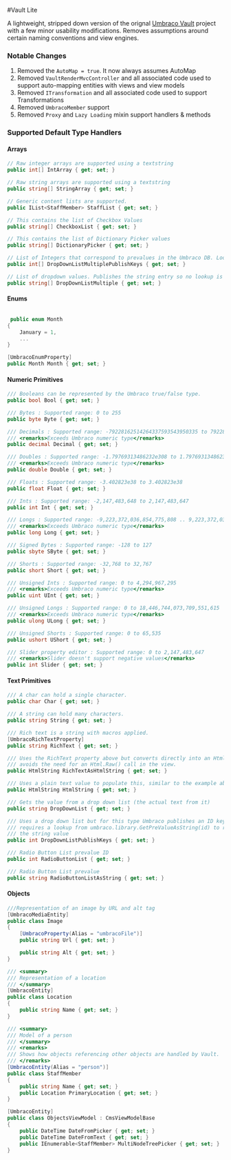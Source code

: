 #Vault Lite

A lightweight, stripped down version of the orignal [Umbraco Vault](https://github.com/thenerdery/UmbracoVault) project with a few minor usability modifications. Removes assumptions around certain naming conventions and view engines.

### Notable Changes
1. Removed the `AutoMap = true`. It now always assumes AutoMap
2. Removed `VaultRenderMvcController` and all associated code used to support auto-mapping entities with views and view models
3. Removed `ITransformation` and all associated code used to support Transformations
4. Removed `UmbracoMember` support
5. Removed `Proxy` and `Lazy Loading` mixin support handlers & methods

### Supported Default Type Handlers

#### Arrays

```csharp
// Raw integer arrays are supported using a textstring
public int[] IntArray { get; set; }

// Raw string arrays are supported using a textstring
public string[] StringArray { get; set; }

// Generic content lists are supported.
public IList<StaffMember> StaffList { get; set; }

// This contains the list of Checkbox Values
public string[] CheckboxList { get; set; }

// This contains the list of Dictionary Picker values
public string[] DictionaryPicker { get; set; }

// List of Integers that correspond to prevalues in the Umbraco DB. Lookup is required to get text values.
public int[] DropDownListMultiplePublishKeys { get; set; }

// List of dropdown values. Publishes the string entry so no lookup is required
public string[] DropDownListMultiple { get; set; }
```

#### Enums
```csharp

 public enum Month
{
    January = 1,
    ...
}

[UmbracoEnumProperty]
public Month Month { get; set; }
```

#### Numeric Primitives

```csharp
/// Booleans can be represented by the Umbraco true/false type.
public bool Bool { get; set; }

/// Bytes : Supported range: 0 to 255
public byte Byte { get; set; }

/// Decimals : Supported range: -79228162514264337593543950335 to 79228162514264337593543950335
/// <remarks>Exceeds Umbraco numeric type</remarks>
public decimal Decimal { get; set; }

/// Doubles : Supported range: -1.79769313486232e308 to 1.79769313486232e308
/// <remarks>Exceeds Umbraco numeric type</remarks>
public double Double { get; set; }

/// Floats : Supported range: -3.402823e38 to 3.402823e38
public float Float { get; set; }

/// Ints : Supported range: -2,147,483,648 to 2,147,483,647
public int Int { get; set; }

/// Longs : Supported range: -9,223,372,036,854,775,808 .. 9,223,372,036,854,775,807
/// <remarks>Exceeds Umbraco numeric type</remarks>
public long Long { get; set; }

/// Signed Bytes : Supported range: -128 to 127
public sbyte SByte { get; set; }

/// Shorts : Supported range: -32,768 to 32,767
public short Short { get; set; }

/// Unsigned Ints : Supported range: 0 to 4,294,967,295
/// <remarks>Exceeds Umbraco numeric type</remarks>
public uint UInt { get; set; }

/// Unsigned Longs : Supported range: 0 to 18,446,744,073,709,551,615
/// <remarks>Exceeds Umbraco numeric type</remarks>
public ulong ULong { get; set; }

/// Unsigned Shorts : Supported range: 0 to 65,535
public ushort UShort { get; set; }

/// Slider property editor : Supported range: 0 to 2,147,483,647
/// <remarks>Slider doesn't support negative values</remarks>
public int Slider { get; set; }
```

#### Text Primitives
```csharp
/// A char can hold a single character.
public char Char { get; set; }

/// A string can hold many characters.
public string String { get; set; }

/// Rich text is a string with macros applied.
[UmbracoRichTextProperty]
public string RichText { get; set; }

/// Uses the RichText property above but converts directly into an HtmlString which
/// avoids the need for an Html.Raw() call in the view.
public HtmlString RichTextAsHtmlString { get; set; }

/// Uses a plain text value to populate this, similar to the example above
public HtmlString HtmlString { get; set; }

/// Gets the value from a drop down list (the actual text from it)
public string DropDownList { get; set; }

/// Uses a drop down list but for this type Umbraco publishes an ID key which
/// requires a lookup from umbraco.library.GetPreValueAsString(id) to retrieve
/// the string value
public int DropDownListPublishKeys { get; set; }

/// Radio Button List prevalue ID
public int RadioButtonList { get; set; }

/// Radio Button List prevalue
public string RadioButtonListAsString { get; set; }
```

#### Objects
```csharp
///Representation of an image by URL and alt tag
[UmbracoMediaEntity]
public class Image
{
    [UmbracoProperty(Alias = "umbracoFile")]
    public string Url { get; set; }

    public string Alt { get; set; }
}

/// <summary>
/// Representation of a location
/// </summary>
[UmbracoEntity]
public class Location
{
    public string Name { get; set; }
}

/// <summary>
/// Model of a person
/// </summary>
/// <remarks>
/// Shows how objects referencing other objects are handled by Vault.
/// </remarks>
[UmbracoEntity(Alias = "person")]
public class StaffMember
{
    public string Name { get; set; }
    public Location PrimaryLocation { get; set; }
}

[UmbracoEntity]
public class ObjectsViewModel : CmsViewModelBase
{
    public DateTime DateFromPicker { get; set; }
    public DateTime DateFromText { get; set; }
    public IEnumerable<StaffMember> MultiNodeTreePicker { get; set; }
}
```
